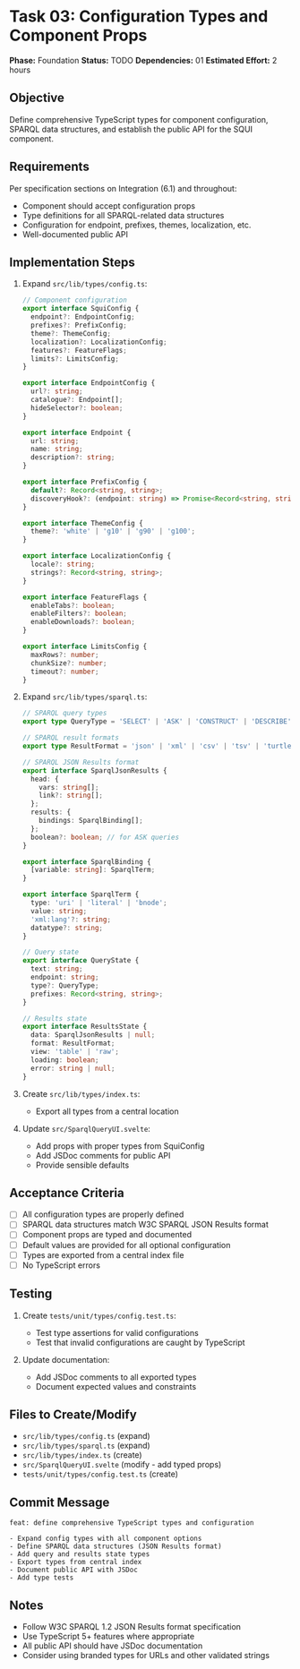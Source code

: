 # Task 03: Configuration Types and Component Props

**Phase:** Foundation
**Status:** TODO
**Dependencies:** 01
**Estimated Effort:** 2 hours

## Objective

Define comprehensive TypeScript types for component configuration, SPARQL data structures, and establish the public API for the SQUI component.

## Requirements

Per specification sections on Integration (6.1) and throughout:
- Component should accept configuration props
- Type definitions for all SPARQL-related data structures
- Configuration for endpoint, prefixes, themes, localization, etc.
- Well-documented public API

## Implementation Steps

1. Expand `src/lib/types/config.ts`:
   ```typescript
   // Component configuration
   export interface SquiConfig {
     endpoint?: EndpointConfig;
     prefixes?: PrefixConfig;
     theme?: ThemeConfig;
     localization?: LocalizationConfig;
     features?: FeatureFlags;
     limits?: LimitsConfig;
   }

   export interface EndpointConfig {
     url?: string;
     catalogue?: Endpoint[];
     hideSelector?: boolean;
   }

   export interface Endpoint {
     url: string;
     name: string;
     description?: string;
   }

   export interface PrefixConfig {
     default?: Record<string, string>;
     discoveryHook?: (endpoint: string) => Promise<Record<string, string>>;
   }

   export interface ThemeConfig {
     theme?: 'white' | 'g10' | 'g90' | 'g100';
   }

   export interface LocalizationConfig {
     locale?: string;
     strings?: Record<string, string>;
   }

   export interface FeatureFlags {
     enableTabs?: boolean;
     enableFilters?: boolean;
     enableDownloads?: boolean;
   }

   export interface LimitsConfig {
     maxRows?: number;
     chunkSize?: number;
     timeout?: number;
   }
   ```

2. Expand `src/lib/types/sparql.ts`:
   ```typescript
   // SPARQL query types
   export type QueryType = 'SELECT' | 'ASK' | 'CONSTRUCT' | 'DESCRIBE' | 'UPDATE';

   // SPARQL result formats
   export type ResultFormat = 'json' | 'xml' | 'csv' | 'tsv' | 'turtle' | 'jsonld' | 'ntriples' | 'rdfxml';

   // SPARQL JSON Results format
   export interface SparqlJsonResults {
     head: {
       vars: string[];
       link?: string[];
     };
     results: {
       bindings: SparqlBinding[];
     };
     boolean?: boolean; // for ASK queries
   }

   export interface SparqlBinding {
     [variable: string]: SparqlTerm;
   }

   export interface SparqlTerm {
     type: 'uri' | 'literal' | 'bnode';
     value: string;
     'xml:lang'?: string;
     datatype?: string;
   }

   // Query state
   export interface QueryState {
     text: string;
     endpoint: string;
     type?: QueryType;
     prefixes: Record<string, string>;
   }

   // Results state
   export interface ResultsState {
     data: SparqlJsonResults | null;
     format: ResultFormat;
     view: 'table' | 'raw';
     loading: boolean;
     error: string | null;
   }
   ```

3. Create `src/lib/types/index.ts`:
   - Export all types from a central location

4. Update `src/SparqlQueryUI.svelte`:
   - Add props with proper types from SquiConfig
   - Add JSDoc comments for public API
   - Provide sensible defaults

## Acceptance Criteria

- [ ] All configuration types are properly defined
- [ ] SPARQL data structures match W3C SPARQL JSON Results format
- [ ] Component props are typed and documented
- [ ] Default values are provided for all optional configuration
- [ ] Types are exported from a central index file
- [ ] No TypeScript errors

## Testing

1. Create `tests/unit/types/config.test.ts`:
   - Test type assertions for valid configurations
   - Test that invalid configurations are caught by TypeScript

2. Update documentation:
   - Add JSDoc comments to all exported types
   - Document expected values and constraints

## Files to Create/Modify

- `src/lib/types/config.ts` (expand)
- `src/lib/types/sparql.ts` (expand)
- `src/lib/types/index.ts` (create)
- `src/SparqlQueryUI.svelte` (modify - add typed props)
- `tests/unit/types/config.test.ts` (create)

## Commit Message

```
feat: define comprehensive TypeScript types and configuration

- Expand config types with all component options
- Define SPARQL data structures (JSON Results format)
- Add query and results state types
- Export types from central index
- Document public API with JSDoc
- Add type tests
```

## Notes

- Follow W3C SPARQL 1.2 JSON Results format specification
- Use TypeScript 5+ features where appropriate
- All public API should have JSDoc documentation
- Consider using branded types for URLs and other validated strings
